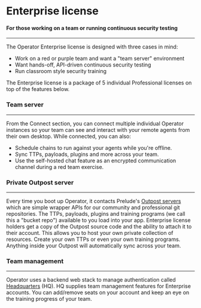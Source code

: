 # Enterprise license

#### For those working on a team or running continuous security testing

---

The Operator Enterprise license is designed with three cases in mind:
- Work on a red or purple team and want a "team server" environment
- Want hands-off, API-driven continuous security testing
- Run classroom style security training

The Enterprise license is a package of 5 individual Professional licenses on top of the features below.

### Team server

---

From the Connect section, you can connect multiple individual Operator instances so your team can 
see and interact with your remote agents from their own desktop. While connected, you can also:

- Schedule chains to run against your agents while you're offline. 
- Sync TTPs, payloads, plugins and more across your team.
- Use the self-hosted chat feature as an encrypted communication channel during a red team exercise.

### Private Outpost server

---

Every time you boot up Operator, it contacts Prelude's [Outpost servers](https://feed.prelude.org/p/a-drop-in-the-bucket)
which are simple wrapper APIs for our community and professional git repositories. The TTPs, payloads, plugins and training 
programs (we call this a "bucket repo") available to you load into your app. Enterprise license holders 
get a copy of the Outpost source code and the ability to attach it to their account. This allows you to host your own private
collection of resources. Create your own TTPs or even your own training programs. Anything inside your Outpost 
will automatically sync across your team.

### Team management

---

Operator uses a backend web stack to manage authentication called [Headquarters](https://login.prelude.org) (HQ).
HQ supplies team management features for Enterprise accounts. You can add/remove seats on your account and keep an eye on the 
training progress of your team.